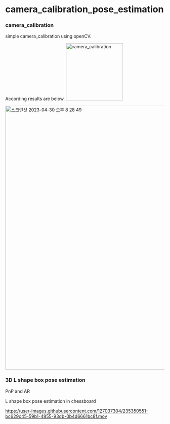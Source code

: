 # camera_calibration_pose_estimation
### camera_calibration
simple camera_calibration using openCV.

According results are below.
<img width="180" alt="camera_calibration" src="https://user-images.githubusercontent.com/127037304/235350497-24f64171-98b3-4645-bab8-e977e9fdc374.png">

<img width="831" alt="스크린샷 2023-04-30 오후 8 28 49" src="https://user-images.githubusercontent.com/127037304/235350537-659731e2-eddb-44c9-8377-99314c9c707e.png">


### 3D L shape box pose estimation 
PnP and AR

L shape box pose estimation in chessboard

https://user-images.githubusercontent.com/127037304/235350551-bc629c45-59b1-4855-93db-0b4d6661bc8f.mov

